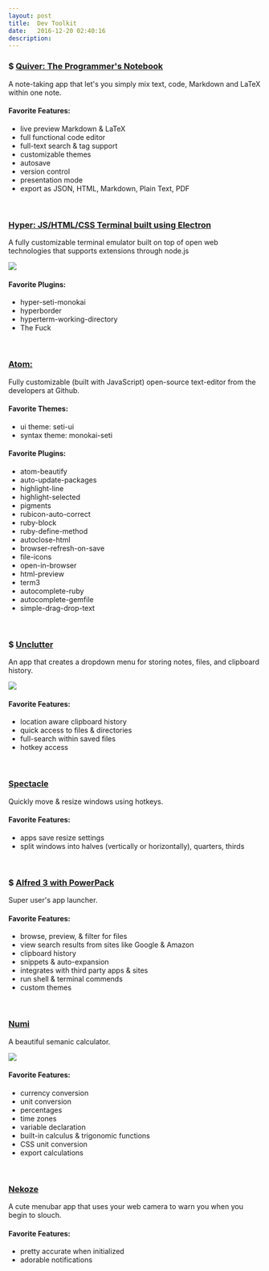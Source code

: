 ```yaml
---
layout: post
title:  Dev Toolkit
date:   2016-12-20 02:40:16
description:
---
```


### $ [Quiver: The Programmer's Notebook](http://happenapps.com/#quiver)
A note-taking app that let's you simply mix text, code, Markdown and LaTeX within one note.



#### Favorite Features:
* live preview Markdown & LaTeX
* full functional code editor
* full-text search & tag support
* customizable themes
* autosave
* version control
* presentation mode
* export as JSON, HTML, Markdown, Plain Text, PDF

<br>

### [Hyper: JS/HTML/CSS Terminal built using Electron](https://hyper.is)
A fully customizable terminal emulator built on top of open web technologies that supports extensions through node.js

<img class="post_img" src="{{ site.baseurl }}/img/hyperyellow.gif">

#### Favorite Plugins:
* hyper-seti-monokai
* hyperborder
* hyperterm-working-directory
* The Fuck

<br>

### [Atom:](https://atom.io/)
Fully customizable (built with JavaScript) open-source text-editor from the developers at Github.

#### Favorite Themes:
* ui theme: seti-ui
* syntax theme: monokai-seti



#### Favorite Plugins:
* atom-beautify
* auto-update-packages
* highlight-line
* highlight-selected
* pigments
* rubicon-auto-correct
* ruby-block
* ruby-define-method
* autoclose-html
* browser-refresh-on-save
* file-icons
* open-in-browser
* html-preview
* term3
* autocomplete-ruby
* autocomplete-gemfile
* simple-drag-drop-text

<br>

### $ [Unclutter](https://unclutterapp.com/)
An app that creates a dropdown menu for storing notes, files, and clipboard history.

<img class="post_img" src="{{ site.baseurl }}/img/unclutter.gif">

#### Favorite Features:
* location aware clipboard history
* quick access to files & directories
* full-search within saved files
* hotkey access

<br>

### [Spectacle](https://www.spectacleapp.com/)
Quickly move & resize windows using hotkeys.

#### Favorite Features:
* apps save resize settings
* split windows into halves (vertically or horizontally), quarters, thirds

<br>

### $ [Alfred 3 with PowerPack](https://www.alfredapp.com/)
Super user's app launcher.

#### Favorite Features:
* browse, preview, & filter for files
* view search results from sites like Google & Amazon
* clipboard history
* snippets & auto-expansion
* integrates with third party apps & sites
* run shell & terminal commends
* custom themes

<br>

### [Numi](https://numi.io/)
A beautiful semanic calculator.

<img class="post_img" src="{{ site.baseurl }}/img/numi.gif">

#### Favorite Features:
* currency conversion
* unit conversion
* percentages
* time zones
* variable declaration
* built-in calculus & trigonomic functions
* CSS unit conversion
* export calculations

<br>

### [Nekoze](http://questbe.at/nekoze/)
A cute menubar app that uses your web camera to warn you when you begin to slouch.

#### Favorite Features:
* pretty accurate when initialized
* adorable notifications
